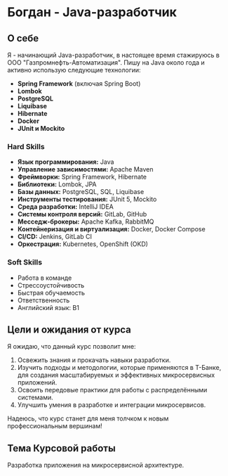 # Богдан - Java-разработчик

## О себе
Я - начинающий Java-разработчик, в настоящее время стажируюсь в ООО "Газпромнефть-Автоматизация". Пишу на Java около года и активно использую следующие технологии:

- **Spring Framework** (включая Spring Boot)
- **Lombok**
- **PostgreSQL**
- **Liquibase**
- **Hibernate**
- **Docker**
- **JUnit и Mockito**

### Hard Skills
- **Язык программирования:** Java
- **Управление зависимостями:** Apache Maven
- **Фреймворки:** Spring Framework, Hibernate
- **Библиотеки:** Lombok, JPA
- **Базы данных:** PostgreSQL, SQL, Liquibase
- **Инструменты тестирования:** JUnit 5, Mockito
- **Среда разработки:** IntelliJ IDEA
- **Системы контроля версий:** GitLab, GitHub
- **Месседж-брокеры:** Apache Kafka, RabbitMQ
- **Контейнеризация и виртуализация:** Docker, Docker Compose
- **CI/CD:** Jenkins, GitLab CI
- **Оркестрация:** Kubernetes, OpenShift (OKD)

### Soft Skills
- Работа в команде
- Стрессоустойчивость
- Быстрая обучаемость
- Ответственность
- Английский язык: B1

## Цели и ожидания от курса
Я ожидаю, что данный курс позволит мне:

1. Освежить знания и прокачать навыки разработки.
2. Изучить подходы и методологии, которые применяются в Т-Банке, для создания масштабируемых и эффективных микросервисных приложений.
3. Освоить передовые практики для работы с распределёнными системами.
4. Улучшить умения в разработке и интеграции микросервисов.

Надеюсь, что курс станет для меня толчком к новым профессиональным вершинам!

## Тема Курсовой работы
Разработка приложения на микросервисной архитектуре.
